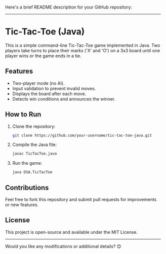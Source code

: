Here's a brief README description for your GitHub repository:  

---

# Tic-Tac-Toe (Java)  

This is a simple command-line Tic-Tac-Toe game implemented in Java. Two players take turns to place their marks ('X' and 'O') on a 3x3 board until one player wins or the game ends in a tie.  

## Features  
- Two-player mode (no AI).  
- Input validation to prevent invalid moves.  
- Displays the board after each move.  
- Detects win conditions and announces the winner.  

## How to Run  
1. Clone the repository:  
   ```sh
   git clone https://github.com/your-username/tic-tac-toe-java.git
   ```  
2. Compile the Java file:  
   ```sh
   javac TicTacToe.java
   ```  
3. Run the game:  
   ```sh
   java DSA.TicTacToe
   ```  

## Contributions  
Feel free to fork this repository and submit pull requests for improvements or new features.  

## License  
This project is open-source and available under the MIT License.  

---

Would you like any modifications or additional details? 😊
